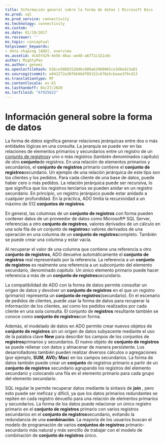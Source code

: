 ```yaml
---
title: Información general sobre la forma de datos | Microsoft Docs
ms.prod: sql
ms.prod_service: connectivity
ms.technology: connectivity
ms.custom: ''
ms.date: 01/19/2017
ms.reviewer: ''
ms.topic: conceptual
helpviewer_keywords:
- data shaping [ADO], overview
ms.assetid: 4cb5fd29-4e56-46ac-ae48-a6771c321c0c
author: MightyPen
ms.author: genemi
ms.openlocfilehash: b3bce50892520dbc889a62960065ce3d8e423a81
ms.sourcegitcommit: e042272a38fb646df05152c676e5cbeae3f9cd13
ms.translationtype: MT
ms.contentlocale: es-ES
ms.lasthandoff: 04/27/2020
ms.locfileid: "67925622"
---
```

# <a name="data-shaping-overview"></a>Información general sobre la forma de datos
La forma de *datos* significa generar relaciones jerárquicas entre dos o más entidades lógicas en una consulta. La jerarquía se puede ver en las relaciones de elementos primarios y secundarios entre un registro de un [conjunto de registros](../../../ado/reference/ado-api/recordset-object-ado.md)y uno o más registros (también denominados capítulo) de otro **conjunto**de registros. En una relación de elementos primarios y secundarios, el **conjunto de registros** primario contiene el **conjunto de registros**secundario. Un ejemplo de una relación jerárquica de este tipo son los clientes y los pedidos. Para cada cliente de una base de datos, puede haber cero o más pedidos. La relación jerárquica puede ser recursiva, lo que significa que los registros terciarios se pueden anidar en un registro secundario. En principio, un registro jerárquico puede estar anidado a cualquier profundidad. En la práctica, ADO limita la recursividad a un máximo de 512 **conjuntos de registros**.  
  
 En general, las columnas de un **conjunto de registros** con forma pueden contener datos de un proveedor de datos como Microsoft® SQL Server, referencias a otro **conjunto de registros**, valores derivados de un cálculo en una sola fila de un conjunto de **registros**o valores derivados de una operación en una columna de un **conjunto de registros**completo. También se puede crear una columna y estar vacía.  
  
 Al recuperar el valor de una columna que contiene una referencia a otro **conjunto de registros**, ADO devuelve automáticamente el **conjunto de registros** real representado por la referencia. La referencia a un **conjunto de registros** es realmente una referencia a un subconjunto del elemento secundario, denominado *capítulo*. Un único elemento primario puede hacer referencia a más de un **conjunto de registros**secundario.  
  
 La compatibilidad de ADO con la forma de datos permite consultar un origen de datos y devolver un **conjunto de registros** en el que un registro (primario) representa un **conjunto de registros**(secundario). En el escenario de pedidos de clientes, puede usar la forma de datos para recuperar la información de los clientes, así como los pedidos realizados por cada cliente en una sola consulta. El conjunto de **registros** resultante también se conoce como **conjunto de registros**con forma.  
  
 Además, el modelado de datos en ADO permite crear nuevos objetos de **conjunto de registros** sin un origen de datos subyacente mediante el uso de la palabra clave **New** para describir los campos de los conjuntos de **registros**primarios y secundarios. El nuevo objeto de **conjunto de registros** se puede rellenar con datos y almacenar de manera persistente. Los desarrolladores también pueden realizar diversos cálculos o agregaciones (por ejemplo, **SUM**, **AVG**y **Max**) en los campos secundarios. La forma de datos también puede crear un **conjunto** de registros primario a partir de un **conjunto de registros** secundario agrupando los registros del elemento secundario y colocando una fila en el elemento primario para cada grupo del elemento secundario.  
  
 SQL regular le permite recuperar datos mediante la sintaxis de **join** , pero esto puede ser ineficaz y difícil, ya que los datos primarios redundantes se repiten en cada registro devuelto para una relación de elementos primarios y secundarios. La forma de los datos puede relacionar un único registro primario en el **conjunto de registros** primario con varios registros secundarios en el **conjunto de registros**secundario, evitando la redundancia de una **combinación**. La mayoría de los usuarios buscan el modelo de programación de varios **conjuntos de registros** primario-secundario más natural y más sencillo de trabajar con el modelo de combinación de **conjunto de registros** único.
